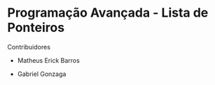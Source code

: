 # Programação Avançada - Lista de Ponteiros

Contribuidores
<!--  -->
- Matheus Erick Barros
<!--  -->
- Gabriel Gonzaga
